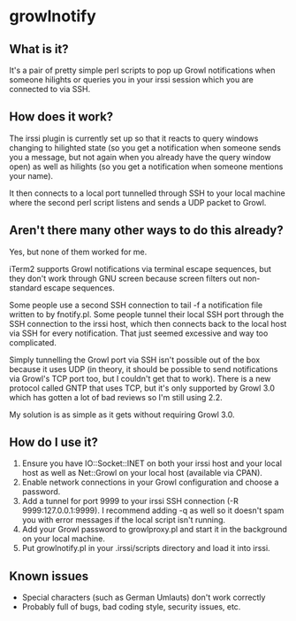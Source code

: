 growlnotify
===========

What is it?
-----------
It's a pair of pretty simple perl scripts to pop up Growl notifications when someone hilights or queries you
in your irssi session which you are connected to via SSH.

How does it work?
-----------------
The irssi plugin is currently set up so that it reacts to query windows changing to hilighted state (so you
get a notification when someone sends you a message, but not again when you already have the query window open)
as well as hilights (so you get a notification when someone mentions your name).

It then connects to a local port tunnelled through SSH to your local machine where the second perl script
listens and sends a UDP packet to Growl.

Aren't there many other ways to do this already?
------------------------------------------------
Yes, but none of them worked for me.

iTerm2 supports Growl notifications via terminal escape sequences, but they don't work through GNU screen
because screen filters out non-standard escape sequences.

Some people use a second SSH connection to tail -f a notification file written to by fnotify.pl. Some people
tunnel their local SSH port through the SSH connection to the irssi host, which then connects back to the
local host via SSH for every notification. That just seemed excessive and way too complicated.

Simply tunnelling the Growl port via SSH isn't possible out of the box because it uses UDP (in theory, it should
be possible to send notifications via Growl's TCP port too, but I couldn't get that to work). There is a new protocol
called GNTP that uses TCP, but it's only supported by Growl 3.0 which has gotten a lot of bad reviews so I'm
still using 2.2.

My solution is as simple as it gets without requiring Growl 3.0.

How do I use it?
----------------
1. Ensure you have IO::Socket::INET on both your irssi host and your local host as well as Net::Growl on your local host
(available via CPAN).
2. Enable network connections in your Growl configuration and choose a password.
3. Add a tunnel for port 9999 to your irssi SSH connection (-R 9999:127.0.0.1:9999). I recommend adding -q as well
so it doesn't spam you with error messages if the local script isn't running.
4. Add your Growl password to growlproxy.pl and start it in the background on your local machine.
5. Put growlnotify.pl in your .irssi/scripts directory and load it into irssi.

Known issues
------------
* Special characters (such as German Umlauts) don't work correctly
* Probably full of bugs, bad coding style, security issues, etc.

